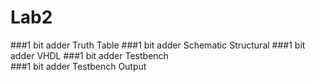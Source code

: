 Lab2
====
###1 bit adder Truth Table
###1 bit adder Schematic Structural 
###1 bit adder VHDL
###1 bit adder Testbench	
###1 bit adder Testbench Output
